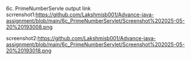6c. PrimeNumberServle output link
scrrenshot1:https://github.com/Lakshmisb001/Advance-java-assignment/blob/main/6c_PrimeNumberServlet/Screenshot%202025-05-20%20193008.png


screenshot2:https://github.com/Lakshmisb001/Advance-java-assignment/blob/main/6c_PrimeNumberServlet/Screenshot%202025-05-20%20193018.png

